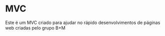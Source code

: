 # MVC
Este é um MVC criado para ajudar no rápido desenvolvimentos de páginas web criadas pelo grupo B+M
